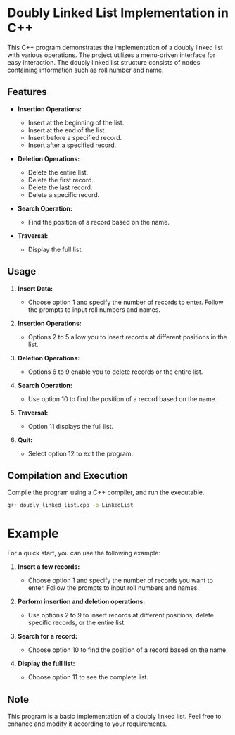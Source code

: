 # Doubly Linked List Implementation in C++

This C++ program demonstrates the implementation of a doubly linked list with various operations. The project utilizes a menu-driven interface for easy interaction. The doubly linked list structure consists of nodes containing information such as roll number and name.

## Features

- **Insertion Operations:**
  - Insert at the beginning of the list.
  - Insert at the end of the list.
  - Insert before a specified record.
  - Insert after a specified record.

- **Deletion Operations:**
  - Delete the entire list.
  - Delete the first record.
  - Delete the last record.
  - Delete a specific record.

- **Search Operation:**
  - Find the position of a record based on the name.

- **Traversal:**
  - Display the full list.

## Usage

1. **Insert Data:**
   - Choose option 1 and specify the number of records to enter. Follow the prompts to input roll numbers and names.

2. **Insertion Operations:**
   - Options 2 to 5 allow you to insert records at different positions in the list.

3. **Deletion Operations:**
   - Options 6 to 9 enable you to delete records or the entire list.

4. **Search Operation:**
   - Use option 10 to find the position of a record based on the name.

5. **Traversal:**
   - Option 11 displays the full list.

6. **Quit:**
   - Select option 12 to exit the program.

## Compilation and Execution

Compile the program using a C++ compiler, and run the executable.

```bash
g++ doubly_linked_list.cpp -o LinkedList
```

# Example

For a quick start, you can use the following example:

1. **Insert a few records:**
   - Choose option 1 and specify the number of records you want to enter. Follow the prompts to input roll numbers and names.

2. **Perform insertion and deletion operations:**
   - Use options 2 to 9 to insert records at different positions, delete specific records, or the entire list.

3. **Search for a record:**
   - Choose option 10 to find the position of a record based on the name.

4. **Display the full list:**
   - Choose option 11 to see the complete list.

## Note

This program is a basic implementation of a doubly linked list. Feel free to enhance and modify it according to your requirements.
